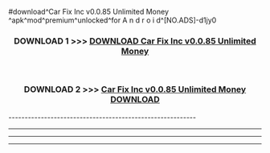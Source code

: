 #download^Car Fix Inc v0.0.85 Unlimited Money ^apk^mod^premium^unlocked^for A n d r o i d^[NO.ADS]-d1jy0



<div align="center">

<h3>DOWNLOAD 1 >>> <a href="https://runaway1.web.app/?sq=Car Fix Inc v0.0.85 Unlimited Money ">DOWNLOAD Car Fix Inc v0.0.85 Unlimited Money </a></h3><br>

<h3>DOWNLOAD 2 >>> <a href="https://runaway1.web.app/?sq=Car Fix Inc v0.0.85 Unlimited Money ">Car Fix Inc v0.0.85 Unlimited Money  DOWNLOAD </a></h3>

</div>
----------------------------------------------------------

----------------------------------------------------------

----------------------------------------------------------

----------------------------------------------------------



